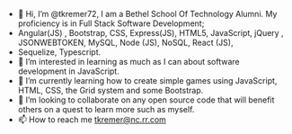 - 👋 Hi, I’m @tkremer72, I am a Bethel School Of Technology Alumni.  My proficiency is in Full Stack Software Development; 
- Angular(JS) , Bootstrap, CSS, Express(JS), HTML5, JavaScript, jQuery , JSONWEBTOKEN, MySQL, Node (JS), NoSQL, React (JS), 
- Sequelize, Typescript.
- 👀 I’m interested in learning as much as I can about software development in JavaScript.  
- 🌱 I’m currently learning how to create simple games using JavaScript, HTML, CSS, the Grid system and some Bootstrap.
- 💞️ I’m looking to collaborate on any open source code that will benefit others on a quest to learn more such as myself. 
- 📫 How to reach me tkremer@nc.rr.com

<!---
tkremer72/tkremer72 is a ✨ special ✨ repository because its `README.md` (this file) appears on your GitHub profile.
You can click the Preview link to take a look at your changes.
--->
